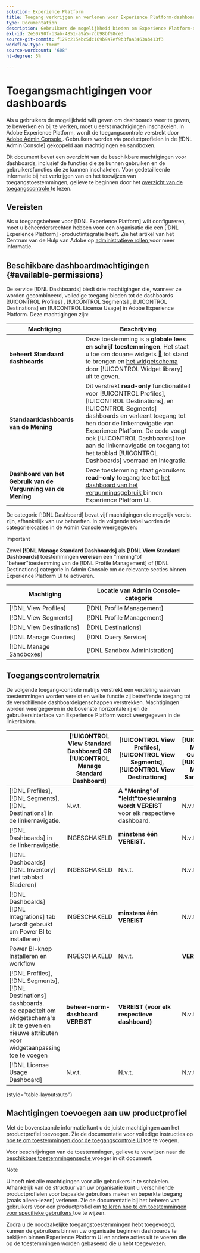 ```yaml
---
solution: Experience Platform
title: Toegang verkrijgen en verlenen voor Experience Platform-dashboards
type: Documentation
description: Gebruikers de mogelijkheid bieden om Experience Platform-dashboards te bekijken, te bewerken en bij te werken met Adobe Admin Console.
exl-id: 2e50790f-b3ab-4851-a9a5-7cb98bf98ce3
source-git-commit: f129c215ebc5dc169b9a7ef9b3faa3463ab413f3
workflow-type: tm+mt
source-wordcount: '608'
ht-degree: 5%

---
```


# Toegangsmachtigingen voor dashboards

Als u gebruikers de mogelijkheid wilt geven om dashboards weer te geven, te bewerken en bij te werken, moet u eerst machtigingen inschakelen. In Adobe Experience Platform, wordt de toegangscontrole verstrekt door [ Adobe Admin Console ](https://adminconsole.adobe.com/). Gebruikers worden via productprofielen in de [!DNL Admin Console] gekoppeld aan machtigingen en sandboxen.

Dit document bevat een overzicht van de beschikbare machtigingen voor dashboards, inclusief de functies die ze kunnen gebruiken en de gebruikersfuncties die ze kunnen inschakelen. Voor gedetailleerde informatie bij het verkrijgen van en het toewijzen van toegangstoestemmingen, gelieve te beginnen door het [ overzicht van de toegangscontrole ](../access-control/home.md) te lezen.

## Vereisten

Als u toegangsbeheer voor [!DNL Experience Platform] wilt configureren, moet u beheerdersrechten hebben voor een organisatie die een [!DNL Experience Platform] -productintegratie heeft. Zie het artikel van het Centrum van de Hulp van Adobe op [ administratieve rollen ](https://helpx.adobe.com/enterprise/using/admin-roles.html) voor meer informatie.

## Beschikbare dashboardmachtigingen {#available-permissions}

De service [!DNL Dashboards] biedt drie machtigingen die, wanneer ze worden gecombineerd, volledige toegang bieden tot de dashboards [!UICONTROL Profiles] , [!UICONTROL Segments] , [!UICONTROL Destinations] en [!UICONTROL License Usage] in Adobe Experience Platform. Deze machtigingen zijn:

| Machtiging | Beschrijving |
|---|---|
| **beheert Standaard dashboards** | Deze toestemming is a **globale lees en schrijf toestemmingen**. Het staat u toe om douane widgets [&#128279;](./customize/custom-widgets.md) tot stand te brengen en [ het widgetschema ](./customize/edit-schema.md) door [!UICONTROL Widget library] uit te geven. |
| **Standaarddashboards van de Mening** | Dit verstrekt **read-only** functionaliteit voor [!UICONTROL Profiles], [!UICONTROL Destinations], en [!UICONTROL Segments] dashboards en verleent toegang tot hen door de linkernavigatie van Experience Platform. De code voegt ook [!UICONTROL Dashboards] toe aan de linkernavigatie en toegang tot het tabblad [!UICONTROL Dashboards] voorraad en integratie. |
| **Dashboard van het Gebruik van de Vergunning van de Mening** | Deze toestemming staat gebruikers **read-only** toegang toe tot [ het dashboard van het vergunningsgebruik ](./guides/license-usage.md) binnen Experience Platform UI. |

De categorie [!DNL Dashboard] bevat vijf machtigingen die mogelijk vereist zijn, afhankelijk van uw behoeften. In de volgende tabel worden de categorielocaties in de Admin Console weergegeven:

>[!IMPORTANT]
>
>Zowel **[!DNL Manage Standard Dashboards]** als **[!DNL View Standard Dashboards]** toestemmingen **vereisen** een &quot;mening&quot;of &quot;beheer&quot;toestemming van de [!DNL Profile Management] of [!DNL Destinations] categorie in Admin Console om de relevante secties binnen Experience Platform UI te activeren.

| Machtiging | Locatie van Admin Console-categorie |
|---|---|
| [!DNL View Profiles] | [!DNL Profile Management] |
| [!DNL View Segments] | [!DNL Profile Management] |
| [!DNL View Destinations] | [!DNL Destinations] |
| [!DNL Manage Queries] | [!DNL Query Service] |
| [!DNL Manage Sandboxes] | [!DNL Sandbox Administration] |

## Toegangscontrolematrix

De volgende toegang-controle matrijs verstrekt een verdeling waarvan toestemmingen worden vereist en welke functie zij betreffende toegang tot de verschillende dashboardeigenschappen verstrekken. Machtigingen worden weergegeven in de bovenste horizontale rij en de gebruikersinterface van Experience Platform wordt weergegeven in de linkerkolom.

|   | [!UICONTROL View Standard Dashboard] OR [!UICONTROL Manage Standard Dashboard] | [!UICONTROL View Profiles], <br/>[!UICONTROL View Segments], <br/> [!UICONTROL View Destinations] | [!UICONTROL Manage Queries] &amp; [!UICONTROL Manage Sandboxes] | [!UICONTROL View License Usage Dashboard] |
|---|---|---|---|---|
| [!DNL Profiles], <br/>[!DNL Segments], <br/>[!DNL Destinations] in de linkernavigatie. | N.v.t. | **A &quot;Mening&quot;of &quot;leidt&quot;toestemming wordt VEREIST** voor elk respectieve dashboard. | N.v.t. | N.v.t. |
| [!DNL Dashboards] in de linkernavigatie. | INGESCHAKELD | **minstens één VEREIST**. | N.v.t. | N.v.t. |
| [!DNL Dashboards] [!DNL Inventory] <br/> (het tabblad Bladeren) | INGESCHAKELD | N.v.t. | N.v.t. | N.v.t. |
| [!DNL Dashboards] [!DNL Integrations] tab <br/> (wordt gebruikt om Power BI te installeren) | INGESCHAKELD | **minstens één VEREIST** | N.v.t. | N.v.t. |
| Power BI-knop Installeren en workflow | INGESCHAKELD | N.v.t. | **VEREIST** | N.v.t. |
| [!DNL Profiles], <br/>[!DNL Segments], <br/>[!DNL Destinations] dashboards.<br/> de capaciteit om widgetschema&#39;s uit te geven en nieuwe attributen voor widgetaanpassing toe te voegen | **beheer-norm-dashboard VEREIST** | **VEREIST (voor elk respectieve dashboard)** | N.v.t. | N.v.t. |
| [!DNL License Usage Dashboard] | N.v.t. | N.v.t. | N.v.t. | INGESCHAKELD |

{style="table-layout:auto"}

## Machtigingen toevoegen aan uw productprofiel

Met de bovenstaande informatie kunt u de juiste machtigingen aan het productprofiel toevoegen. Zie de documentatie voor volledige instructies op [ hoe te om toestemmingen door de toegangscontrole UI ](../access-control/ui/permissions.md) toe te voegen.

Voor beschrijvingen van de toestemmingen, gelieve te verwijzen naar de [ beschikbare toestemmingensectie ](#available-permissions) vroeger in dit document.

>[!NOTE]
>
>U hoeft niet alle machtigingen voor alle gebruikers in te schakelen. Afhankelijk van de structuur van uw organisatie kunt u verschillende productprofielen voor bepaalde gebruikers maken en beperkte toegang (zoals alleen-lezen) verlenen. Zie de documentatie bij het beheren van gebruikers voor een productprofiel om [ te leren hoe te om toestemmingen voor specifieke gebruikers ](../access-control/ui/users.md) toe te wijzen.

Zodra u de noodzakelijke toegangstoestemmingen hebt toegevoegd, kunnen de gebruikers binnen uw organisatie beginnen dashboards te bekijken binnen Experience Platform UI en andere acties uit te voeren die op de toestemmingen worden gebaseerd die u hebt toegewezen.
